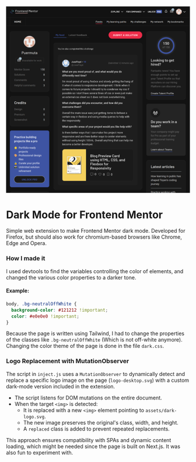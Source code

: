 ![Screenshot of Frontend Mentor with dark mode](assets/screenshot.png "## Preview")

# Dark Mode for Frontend Mentor
Simple web extension to make Frontend Mentor dark mode. Developed for Firefox, but should also work for chromium-based browsers like Chrome, Edge and Opera.

### How I made it
I used devtools to find the variables controlling the color of elements, and changed the various color properties to a darker tone. 
#### Example: 
```CSS
body, .bg-neutralOffWhite {
  background-color: #121212 !important;
  color: #e0e0e0 !important;
}
```
Because the page is written using Tailwind, I had to change the properties of the classes like ```.bg-neutralOffWhite``` (Which is not off-white anymore). Changing the color theme of the page is done in the file ```dark.css```. 

### Logo Replacement with MutationObserver

The script in `inject.js` uses a `MutationObserver` to dynamically detect and replace a specific logo image on the page (`logo-desktop.svg`) with a custom dark-mode version included in the extension.

- The script listens for DOM mutations on the entire document.
- When the target `<img>` is detected:
  - It is replaced with a new `<img>` element pointing to `assets/dark-logo.svg`.
  - The new image preserves the original's class, width, and height.
  - A `replaced` class is added to prevent repeated replacements.

This approach ensures compatibility with SPAs and dynamic content loading, which might be needed since the page is built on Next.js. It was also fun to experiment with.
